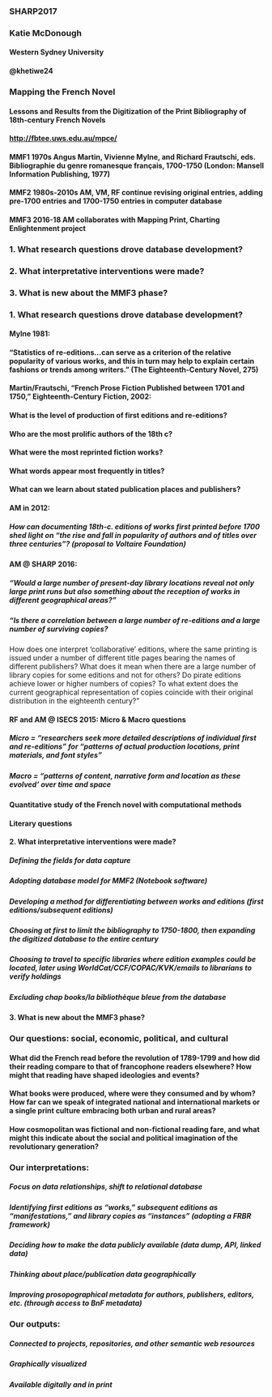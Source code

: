 ### SHARP2017
### Katie McDonough
#### Western Sydney University
#### @khetiwe24


### Mapping the French Novel
#### Lessons and Results from the Digitization of the Print Bibliography of 18th-century French Novels


#### http://fbtee.uws.edu.au/mpce/


#### MMF1		1970s	Angus Martin, Vivienne Mylne, and Richard Frautschi, eds. Bibliographie du genre romanesque français, 1700-1750 (London: Mansell Information Publishing, 1977)
#### MMF2		1980s-2010s AM, VM, RF continue revising original entries, adding pre-1700 entries and 1700-1750 entries in computer database
#### MMF3		2016-18	AM collaborates with Mapping Print, Charting Enlightenment project


### 1. What research questions drove database development?
### 2. What interpretative interventions were made?
### 3. What is new about the MMF3 phase?


### 1. What research questions drove database development?
#### Mylne 1981:
#### “Statistics of re-editions…can serve as a criterion of the relative popularity of various works, and this in turn may help to explain certain fashions or trends among writers.” (The Eighteenth-Century Novel, 275) 


#### Martin/Frautschi, “French Prose Fiction Published between 1701 and 1750,” Eighteenth-Century Fiction, 2002: 
#### What is the level of production of first editions and re-editions?
#### Who are the most prolific authors of the 18th c?
#### What were the most reprinted fiction works?
#### What words appear most frequently in titles?
#### What can we learn about stated publication places and publishers?


#### AM in 2012:
##### How can documenting 18th-c. editions of works first printed before 1700 shed light on “the rise and fall in popularity of authors and of titles over three centuries”? (proposal to Voltaire Foundation)


#### AM @ SHARP 2016:
##### “Would a large number of present-day library locations reveal not only large print runs but also something about the reception of works in different geographical areas?” 
##### “Is there a correlation between a large number of re-editions and a large number of surviving copies? 
How does one interpret ‘collaborative’ editions, where the same printing is issued under a number of different title pages bearing the names of different publishers? What does it mean when there are a large number of library copies for some editions and not for others?
 Do pirate editions achieve lower or higher numbers of copies? 
To what extent does the current geographical representation of copies coincide with their original distribution in the eighteenth century?” 


#### RF and AM @ ISECS 2015: Micro & Macro questions
##### Micro = “researchers seek more detailed descriptions of individual first and re-editions” for “patterns of actual production locations, print materials, and font styles” 
##### Macro = “patterns of content, narrative form and location as these evolved’ over time and space 


#### Quantitative study of the French novel with computational methods
#### Literary questions


#### 2. What interpretative interventions were made?
##### Defining the fields for data capture
##### Adopting database model for MMF2 (Notebook software)
##### Developing a method for differentiating between works and editions (first editions/subsequent editions)
##### Choosing at first to limit the bibliography to 1750-1800, then expanding the digitized database to the entire century
##### Choosing to travel to specific libraries where edition examples could be located, later using WorldCat/CCF/COPAC/KVK/emails to librarians to verify holdings
##### Excluding chap books/la bibliothèque bleue from the database


#### 3. What is new about the MMF3 phase?	
### Our questions: social, economic, political, and cultural


#### What did the French read before the revolution of 1789-1799 and how did their reading compare to that of francophone readers elsewhere? How might that reading have shaped ideologies and events?


#### What books were produced, where were they consumed and by whom? How far can we speak of integrated national and international markets or a single print culture embracing both urban and rural areas?


#### How cosmopolitan was fictional and non-fictional reading fare, and what might this indicate about the social and political imagination of the revolutionary generation? 


### Our interpretations:
##### Focus on data relationships, shift to relational database
##### Identifying first editions as “works,” subsequent editions as “manifestations,” and library copies as “instances” (adopting a FRBR framework)
##### Deciding how to make the data publicly available (data dump, API, linked data)
##### Thinking about place/publication data geographically
##### Improving prosopographical metadata for authors, publishers, editors, etc. (through access to BnF metadata)


### Our outputs:
##### Connected to projects, repositories, and other semantic web resources
##### Graphically visualized
##### Available digitally and in print



























